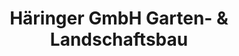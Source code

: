 ---
title: "Häringer GmbH Garten- & Landschaftsbau"
url: /wasserburg-am-inn/haeringer-gmbh-garten-und-landschaftsbau/
shop: Outdoor
---
